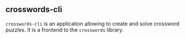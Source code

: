 ## crosswords-cli

`crosswords-cli` is an application allowing to create and solve crossword puzzles. It is a 
frontend to the `crosswords` library.